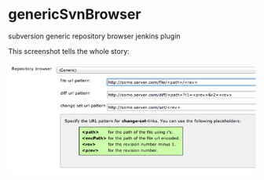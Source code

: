 genericSvnBrowser
=================

subversion generic repository browser jenkins plugin

This screenshot tells the whole story:

![](screen-shot.png)

